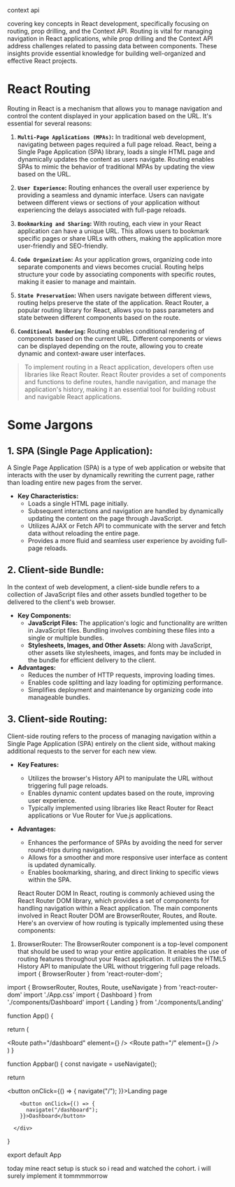 
context api

covering key concepts in React development, specifically focusing on routing, prop drilling, and the Context API. Routing is vital for managing navigation in React applications, while prop drilling and the Context API address challenges related to passing data between components. These insights provide essential knowledge for building well-organized and effective React projects.


# React Routing

Routing in React is a mechanism that allows you to manage navigation and control the content displayed in your application based on the URL. It's essential for several reasons:

1. **`Multi-Page Applications (MPAs)`:** In traditional web development, navigating between pages required a full page reload. React, being a Single Page Application (SPA) library, loads a single HTML page and dynamically updates the content as users navigate. Routing enables SPAs to mimic the behavior of traditional MPAs by updating the view based on the URL.
2. **`User Experience`:** Routing enhances the overall user experience by providing a seamless and dynamic interface. Users can navigate between different views or sections of your application without experiencing the delays associated with full-page reloads.
3. **`Bookmarking and Sharing`:** With routing, each view in your React application can have a unique URL. This allows users to bookmark specific pages or share URLs with others, making the application more user-friendly and SEO-friendly.
4. **`Code Organization`:** As your application grows, organizing code into separate components and views becomes crucial. Routing helps structure your code by associating components with specific routes, making it easier to manage and maintain.
5. **`State Preservation`:** When users navigate between different views, routing helps preserve the state of the application. React Router, a popular routing library for React, allows you to pass parameters and state between different components based on the route.


6. **`Conditional Rendering`:** Routing enables conditional rendering of components based on the current URL. Different components or views can be displayed depending on the route, allowing you to create dynamic and context-aware user interfaces.

> To implement routing in a React application, developers often use libraries like React Router. React Router provides a set of components and functions to define routes, handle navigation, and manage the application's history, making it an essential tool for building robust and navigable React applications.
>


# Some Jargons

## 1. **SPA (Single Page Application):**

A Single Page Application (SPA) is a type of web application or website that interacts with the user by dynamically rewriting the current page, rather than loading entire new pages from the server.

- **Key Characteristics:**
    - Loads a single HTML page initially.
    - Subsequent interactions and navigation are handled by dynamically updating the content on the page through JavaScript.
    - Utilizes AJAX or Fetch API to communicate with the server and fetch data without reloading the entire page.
    - Provides a more fluid and seamless user experience by avoiding full-page reloads.
    

## 2. **Client-side Bundle:**

In the context of web development, a client-side bundle refers to a collection of JavaScript files and other assets bundled together to be delivered to the client's web browser.

- **Key Components:**
    - **JavaScript Files:** The application's logic and functionality are written in JavaScript files. Bundling involves combining these files into a single or multiple bundles.
    - **Stylesheets, Images, and Other Assets:** Along with JavaScript, other assets like stylesheets, images, and fonts may be included in the bundle for efficient delivery to the client.
- **Advantages:**
    - Reduces the number of HTTP requests, improving loading times.
    - Enables code splitting and lazy loading for optimizing performance.
    - Simplifies deployment and maintenance by organizing code into manageable bundles.
    

## 3. **Client-side Routing:**

Client-side routing refers to the process of managing navigation within a Single Page Application (SPA) entirely on the client side, without making additional requests to the server for each new view.

- **Key Features:**
    - Utilizes the browser's History API to manipulate the URL without triggering full page reloads.
    - Enables dynamic content updates based on the route, improving user experience.
    - Typically implemented using libraries like React Router for React applications or Vue Router for Vue.js applications.
- **Advantages:**
    - Enhances the performance of SPAs by avoiding the need for server round-trips during navigation.
    - Allows for a smoother and more responsive user interface as content is updated dynamically.
    - Enables bookmarking, sharing, and direct linking to specific views within the SPA.

    React Router DOM
In React, routing is commonly achieved using the React Router DOM library, which provides a set of components for handling navigation within a React application. The main components involved in React Router DOM are BrowserRouter, Routes, and Route. Here's an overview of how routing is typically implemented using these components:
1. BrowserRouter:
The BrowserRouter component is a top-level component that should be used to wrap your entire application. It enables the use of routing features throughout your React application.
It utilizes the HTML5 History API to manipulate the URL without triggering full page reloads.
import { BrowserRouter } from 'react-router-dom';



import { BrowserRouter, Routes, Route, useNavigate } from 'react-router-dom'
import './App.css'
import { Dashboard } from './components/Dashboard'
import { Landing } from './components/Landing'

function App() {
  
  return (
    <div>
      <BrowserRouter>
        <Appbar />
        <Routes>
            <Route path="/dashboard" element={<Dashboard />} />
            <Route path="/" element={<Landing />} />
        </Routes>
      </BrowserRouter>
    </div>
  )
}

function Appbar() {
  const navigate = useNavigate();

  return <div>
      <div>
        <button onClick={() => {
          navigate("/");
        }}>Landing page</button>

        <button onClick={() => {
          navigate("/dashboard");
        }}>Dashboard</button>

      </div>
  </div>
}

export default App





today mine react setup is stuck so i read and watched the cohort. i will surely implement it tommmmorrow
